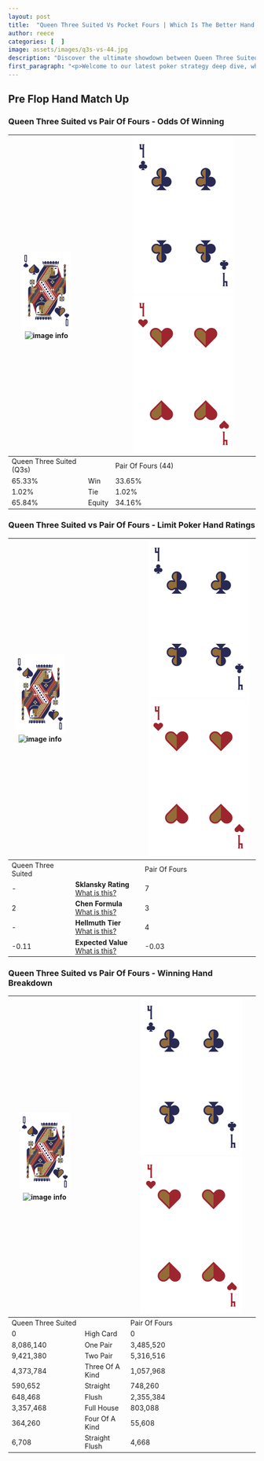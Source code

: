 ```yaml
---
layout: post
title:  "Queen Three Suited Vs Pocket Fours | Which Is The Better Hand In Poker? A Complete Guide"
author: reece
categories: [  ]
image: assets/images/q3s-vs-44.jpg
description: "Discover the ultimate showdown between Queen Three Suited and Pair Of Fours in poker! Uncover the odds, strategies, and scenarios where one hand triumphs over the other. Get ready to up your poker game with this thrilling analysis."
first_paragraph: "<p>Welcome to our latest poker strategy deep dive, where we're pitting two distinct hands against each other in a high-stakes showdown: Queen Three Suited vs Pair Of Fours.</p><p>In the dynamic world of poker, every decision counts, and knowing which hand holds the upper hand is key to your success at the table.</p><p>In this article, we'll dissect these two hands, explore the scenarios where one dominates the other, and equip you with the knowledge to make strategic choices that can tip the odds in your favor.</p><p>Get ready to unravel the intriguing dynamics of these poker hands and elevate your game to new heights.</p>"
---
```




[comment]: # (sp0)

## Pre Flop Hand Match Up

<div class="table hand-ratings" markdown="1"> 



### Queen Three Suited vs Pair Of Fours - Odds Of Winning


    
| ![image info](assets/images/hand1/Q.png) ![image info](assets/images/hand1/3s.png) |  | ![image info](assets/images/hand2/4.png) ![image info](assets/images/hand2/4o.png) |
| -------- | -------- | -------- |
| Queen Three Suited (Q3s) |  | Pair Of Fours (44) |
| 65.33% | Win | 33.65% |
| 1.02% | Tie | 1.02% |
| 65.84% | Equity | 34.16% |




[comment]: # (sp1)



### Queen Three Suited vs Pair Of Fours - Limit Poker Hand Ratings


    
| ![image info](assets/images/hand1/Q.png) ![image info](assets/images/hand1/3s.png) |  | ![image info](assets/images/hand2/4.png) ![image info](assets/images/hand2/4o.png) |
| -------- | -------- | -------- |
| Queen Three Suited |  | Pair Of Fours |
| - | **Sklansky Rating** [What is this?](/sklansky-rating-explained) | 7 |
| 2 | **Chen Formula** [What is this?](/chen-formula-explained) | 3 |
| - | **Hellmuth Tier** [What is this?](/Hellmuth-tier-explained) | 4 |
| -0.11 | **Expected Value** [What is this?](/expected-value-explained) | -0.03 |




[comment]: # (sp2)



### Queen Three Suited vs Pair Of Fours - Winning Hand Breakdown


    
| ![image info](assets/images/hand1/Q.png) ![image info](assets/images/hand1/3s.png) |  | ![image info](assets/images/hand2/4.png) ![image info](assets/images/hand2/4o.png) |
| -------- | -------- | -------- |
| Queen Three Suited |  | Pair Of Fours |
| 0 | High Card | 0 |
| 8,086,140 | One Pair | 3,485,520 |
| 9,421,380 | Two Pair | 5,316,516 |
| 4,373,784 | Three Of A Kind | 1,057,968 |
| 590,652 | Straight | 748,260 |
| 648,468 | Flush | 2,355,384 |
| 3,357,468 | Full House | 803,088 |
| 364,260 | Four Of A Kind | 55,608 |
| 6,708 | Straight Flush | 4,668 |




[comment]: # (sp3)



</div>

[comment]: # (sp4)



[comment]: # (sp5)

